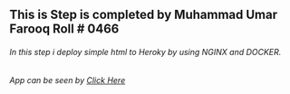## This is Step is completed by Muhammad Umar Farooq Roll # 0466
###### In this step i deploy simple html to Heroky by using NGINX and DOCKER.
###### App can be seen by [Click Here](https://blooming-scrubland-71322.herokuapp.com/)